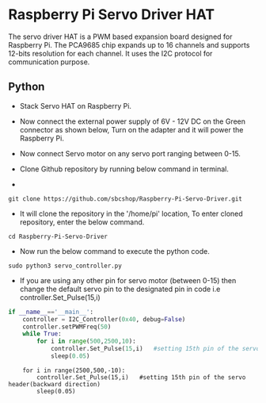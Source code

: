 # Raspberry Pi Servo Driver HAT

The servo driver HAT is a PWM based expansion board designed for Raspberry Pi. The PCA9685 chip expands up to 16 channels and supports 12-bits resolution for each channel. It uses the I2C protocol for communication purpose.


## Python

* Stack Servo HAT on Raspberry Pi.

* Now connect the external power supply of 6V - 12V DC on the Green connector as shown below, Turn on the adapter and it will power the Raspberry Pi.

* Now connect Servo motor on any servo port ranging between 0-15.

* Clone Github repository by running below command in terminal.
* 
``` git clone https://github.com/sbcshop/Raspberry-Pi-Servo-Driver.git ```

* It will clone the repository in the '/home/pi' location, To enter cloned repository, enter the below command.

``` cd Raspberry-Pi-Servo-Driver  ```

* Now run the below command to execute the python code.

``` sudo python3 servo_controller.py ```

* If you are using any other pin for servo motor (between 0-15) then change the default servo pin to the designated pin in code i.e controller.Set_Pulse(15,i)

```python
if __name__=='__main__':
    controller = I2C_Controller(0x40, debug=False)
    controller.setPWMFreq(50)
    while True:
        for i in range(500,2500,10):
            controller.Set_Pulse(15,i)   #setting 15th pin of the servo header(forward direction)
            sleep(0.05)
```    
        for i in range(2500,500,-10):
            controller.Set_Pulse(15,i)   #setting 15th pin of the servo header(backward direction)
            sleep(0.05)
